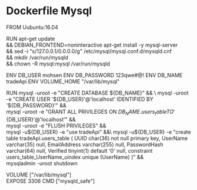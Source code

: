 # Dockerfile Mysql

FROM Uubuntu:16.04

RUN apt-get update \
 && DEBIAN_FRONTEND=noninteractive apt-get install -y mysql-server \
 && sed -i "s/127.0.0.1/0.0.0.0/g" /etc/mysql/mysql.conf.d/mysqld.cnf \
 && mkdir /var/run/mysqld \
 && chown -R mysql:mysql /var/run/mysqld

ENV DB_USER mohsen
ENV DB_PASSWORD 123qwe#@!
ENV DB_NAME tradeApi
ENV VOLUME_HOME "/var/lib/mysql"



RUN
     mysql -uroot -e "CREATE DATABASE ${DB_NAME}" && \
     mysql -uroot -e "CREATE USER '${DB_USER}'@'localhost' IDENTIFIED BY '${DB_PASSWORD}'" && \
     mysql -uroot -e "GRANT ALL PRIVILEGES ON ${DB_NAME}.users_table TO '${DB_USER}'@'localhost'" &&\
     mysql -uroot -e "FLUSH PRIVILEGES" &&\
     mysql -u${DB_USER} -e "use tradeApi" &&\
     mysql -u${DB_USER} -e "create table tradeApi.users_table ( UUID char(36) not null primary key,
     UserName varchar(35) null,
     EmailAddress varchar(255) null,
     PasswordHash varchar(64) null,
     Verified  tinyint(1) default '0' null,
     constraint users_table_UserName_uindex   unique (UserName) )" &&\
     mysqladmin -uroot shutdown
     
     
VOLUME ["/var/lib/mysql"]     
EXPOSE 3306
CMD ["mysqld_safe"]
